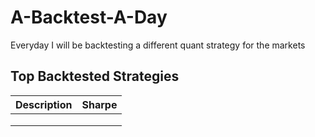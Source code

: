 # A-Backtest-A-Day
Everyday I will be backtesting a different quant strategy for the markets

## Top Backtested Strategies
| Description | Sharpe |
|-------------|--------|
|             |        |
|             |        |
|             |        |
